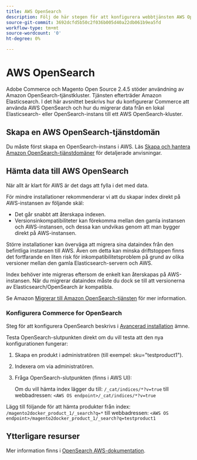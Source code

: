 ```yaml
---
title: AWS OpenSearch
description: Följ de här stegen för att konfigurera webbtjänsten AWS OpenSearch för lokala installationer av Adobe Commerce och Magento Open Source.
source-git-commit: 3692dcfd5b50c2f036b005d40a22db061b9ea5fd
workflow-type: tm+mt
source-wordcount: '0'
ht-degree: 0%

---
```



# AWS OpenSearch

Adobe Commerce och Magento Open Source 2.4.5 stöder användning av Amazon OpenSearch-tjänstkluster. Tjänsten efterträder Amazon Elasticsearch. I det här avsnittet beskrivs hur du konfigurerar Commerce att använda AWS OpenSearch och hur du migrerar data från en lokal Elasticsearch- eller OpenSearch-instans till ett AWS OpenSearch-kluster.

## Skapa en AWS OpenSearch-tjänstdomän

Du måste först skapa en OpenSearch-instans i AWS.
Läs [Skapa och hantera Amazon OpenSearch-tjänstdomäner](https://docs.aws.amazon.com/opensearch-service/latest/developerguide/createupdatedomains.html) för detaljerade anvisningar.

## Hämta data till AWS OpenSearch

När allt är klart för AWS är det dags att fylla i det med data.

För mindre installationer rekommenderar vi att du skapar index direkt på AWS-instansen av följande skäl:

* Det går snabbt att återskapa indexen.
* Versionsinkompatibiliteter kan förekomma mellan den gamla instansen och AWS-instansen, och dessa kan undvikas genom att man bygger direkt på AWS-instansen.

Större installationer kan överväga att migrera sina dataindex från den befintliga instansen till AWS. Även om detta kan minska driftstoppen finns det fortfarande en liten risk för inkompatibilitetsproblem på grund av olika versioner mellan den gamla Elasticsearch-servern och AWS.

Index behöver inte migreras eftersom de enkelt kan återskapas på AWS-instansen.
När du migrerar dataindex måste du dock se till att versionerna av Elasticsearch/OpenSearch är kompatibla.

Se Amazon [Migrerar till Amazon OpenSearch-tjänsten](https://docs.aws.amazon.com/opensearch-service/latest/developerguide/migration.html) för mer information.

### Konfigurera Commerce for OpenSearch

Steg för att konfigurera OpenSearch beskrivs i [Avancerad installation](../../advanced.md) ämne.

Testa OpenSearch-slutpunkten direkt om du vill testa att den nya konfigurationen fungerar:

1. Skapa en produkt i administratören (till exempel: sku=&quot;testproduct1&quot;).
1. Indexera om via administratören.
1. Fråga OpenSearch-slutpunkten (finns i AWS UI):

   Om du vill hämta index lägger du till: `/_cat/indices/*?v=true` till webbadressen:
   `<AWS OS endpoint>/_cat/indices/*?v=true`

Lägg till följande för att hämta produkter från index: `/magento2docker_product_1/_search?q=*` till webbadressen:
`<AWS OS endpoint>/magento2docker_product_1/_search?q=testproduct1`

## Ytterligare resurser

Mer information finns i [OpenSearch AWS-dokumentation](https://docs.aws.amazon.com/opensearch-service/index.html).
